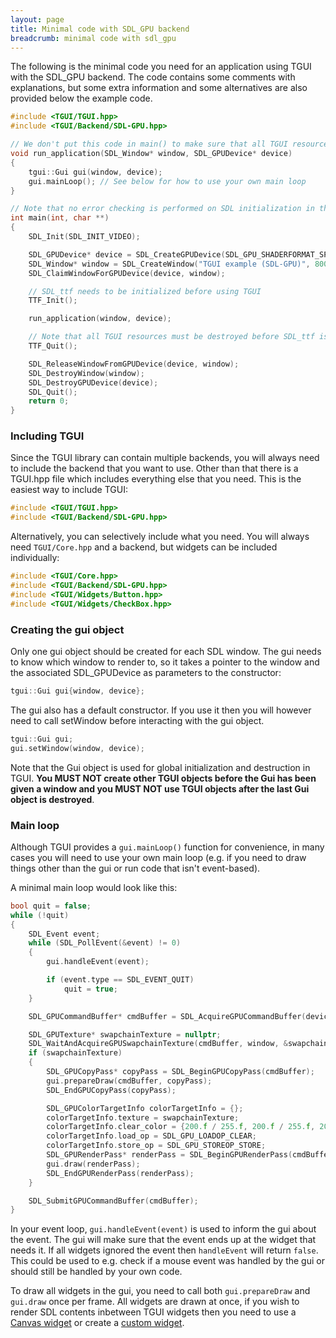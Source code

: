 ```yaml
---
layout: page
title: Minimal code with SDL_GPU backend
breadcrumb: minimal code with sdl_gpu
---
```


The following is the minimal code you need for an application using TGUI with the SDL\_GPU backend. The code contains some comments with explanations, but some extra information and some alternatives are also provided below the example code.
```c++
#include <TGUI/TGUI.hpp>
#include <TGUI/Backend/SDL-GPU.hpp>

// We don't put this code in main() to make sure that all TGUI resources are destroyed before destroying SDL
void run_application(SDL_Window* window, SDL_GPUDevice* device)
{
    tgui::Gui gui(window, device);
    gui.mainLoop(); // See below for how to use your own main loop
}

// Note that no error checking is performed on SDL initialization in this example code
int main(int, char **)
{
    SDL_Init(SDL_INIT_VIDEO);

    SDL_GPUDevice* device = SDL_CreateGPUDevice(SDL_GPU_SHADERFORMAT_SPIRV | SDL_GPU_SHADERFORMAT_DXIL | SDL_GPU_SHADERFORMAT_MSL, false, nullptr);
    SDL_Window* window = SDL_CreateWindow("TGUI example (SDL-GPU)", 800, 600, SDL_WINDOW_RESIZABLE);
    SDL_ClaimWindowForGPUDevice(device, window);

    // SDL_ttf needs to be initialized before using TGUI
    TTF_Init();

    run_application(window, device);

    // Note that all TGUI resources must be destroyed before SDL_ttf is cleaned up
    TTF_Quit();

    SDL_ReleaseWindowFromGPUDevice(device, window);
	SDL_DestroyWindow(window);
	SDL_DestroyGPUDevice(device);
    SDL_Quit();
    return 0;
}
```


### Including TGUI

Since the TGUI library can contain multiple backends, you will always need to include the backend that you want to use. Other than that there is a TGUI.hpp file which includes everything else that you need. This is the easiest way to include TGUI:
```c++
#include <TGUI/TGUI.hpp>
#include <TGUI/Backend/SDL-GPU.hpp>
```

Alternatively, you can selectively include what you need. You will always need `TGUI/Core.hpp` and a backend, but widgets can be included individually:
```c++
#include <TGUI/Core.hpp>
#include <TGUI/Backend/SDL-GPU.hpp>
#include <TGUI/Widgets/Button.hpp>
#include <TGUI/Widgets/CheckBox.hpp>
```


### Creating the gui object

Only one gui object should be created for each SDL window. The gui needs to know which window to render to, so it takes a pointer to the window and the associated SDL_GPUDevice as parameters to the constructor:
```c++
tgui::Gui gui{window, device};
```

The gui also has a default constructor. If you use it then you will however need to call setWindow before interacting with the gui object.
```c++
tgui::Gui gui;
gui.setWindow(window, device);
```

Note that the Gui object is used for global initialization and destruction in TGUI. **You MUST NOT create other TGUI objects before the Gui has been given a window and you MUST NOT use TGUI objects after the last Gui object is destroyed**.


### Main loop

Although TGUI provides a `gui.mainLoop()` function for convenience, in many cases you will need to use your own main loop (e.g. if you need to draw things other than the gui or run code that isn't event-based).

A minimal main loop would look like this:
```c++
bool quit = false;
while (!quit)
{
    SDL_Event event;
    while (SDL_PollEvent(&event) != 0)
    {
        gui.handleEvent(event);

        if (event.type == SDL_EVENT_QUIT)
            quit = true;
    }

    SDL_GPUCommandBuffer* cmdBuffer = SDL_AcquireGPUCommandBuffer(device);

    SDL_GPUTexture* swapchainTexture = nullptr;
    SDL_WaitAndAcquireGPUSwapchainTexture(cmdBuffer, window, &swapchainTexture, NULL, NULL);
    if (swapchainTexture)
    {
        SDL_GPUCopyPass* copyPass = SDL_BeginGPUCopyPass(cmdBuffer);
        gui.prepareDraw(cmdBuffer, copyPass);
        SDL_EndGPUCopyPass(copyPass);

        SDL_GPUColorTargetInfo colorTargetInfo = {};
        colorTargetInfo.texture = swapchainTexture;
        colorTargetInfo.clear_color = {200.f / 255.f, 200.f / 255.f, 200.f / 255.f, 1.f};
        colorTargetInfo.load_op = SDL_GPU_LOADOP_CLEAR;
        colorTargetInfo.store_op = SDL_GPU_STOREOP_STORE;
        SDL_GPURenderPass* renderPass = SDL_BeginGPURenderPass(cmdBuffer, &colorTargetInfo, 1, NULL);
        gui.draw(renderPass);
        SDL_EndGPURenderPass(renderPass);
    }

    SDL_SubmitGPUCommandBuffer(cmdBuffer);
}
```

In your event loop, `gui.handleEvent(event)` is used to inform the gui about the event. The gui will make sure that the event ends up at the widget that needs it. If all widgets ignored the event then `handleEvent` will return `false`. This could be used to e.g. check if a mouse event was handled by the gui or should still be handled by your own code.

To draw all widgets in the gui, you need to call both `gui.prepareDraw` and `gui.draw` once per frame. All widgets are drawn at once, if you wish to render SDL contents inbetween TGUI widgets then you need to use a [Canvas widget](../canvas/) or create a [custom widget](../custom-widgets).
